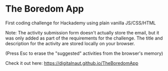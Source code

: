 # The Boredom App
First coding challenge for Hackademy using plain vanilla JS/CSS/HTML
 
Note: The activity submission form doesn't actually store the email, but it was only added as part of the requirements for the challenge. 
The title and description for the activity are stored locally on your browser.

(Press Esc to erase the "suggested" activities from the browser's memory)

Check it out here:
https://digitalnaut.github.io/TheBoredomApp
